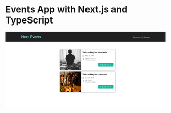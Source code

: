 # Events App with Next.js and TypeScript

![screenshot](https://github.com/msyavuz/Event-Board/blob/master/assets/Screenshot.png?raw=true)
